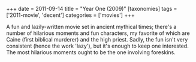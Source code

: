 +++
date = 2011-09-14
title = "Year One (2009)"
[taxonomies]
tags = ['2011-movie', 'decent']
categories = ['movies']
+++

A fun and lazily-written movie set in ancient mythical times; there's a
number of hilarious moments and fun characters, my favorite of which are
Caine (first biblical murderer) and the high priest. Sadly, the fun
isn't very consistent (hence the work 'lazy'), but it's enough to
keep one interested. The most hilarious moments ought to be the one
involving foreskins.

